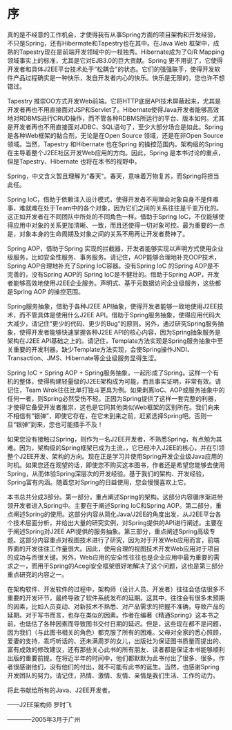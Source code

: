 # 序

真的是不经意的工作机会，才使得我有从事Spring方面的项目架构和开发经验，不只是Spring，还有Hibermate和Tapestry也在其中。在Java Web 框架中，成熟的Tapestry现在是前端开发领域中的一枝独秀。Hibernate成为了O/R Mapping 领域事实上的标准，尤其是它对EJB3.0的巨大贡献。Spring 更不用说了，它使得开发者和具体J2EE平台技术处于“松耦合”的状态。它们的强强联手，使得开发软件产品过程确实是一种快乐，发自开发者内心的快乐。快乐是无限的，您也许不想错过。

Tapestry 推崇OO方式开发Web前端。它将HTTP底层API技术屏蔽起来，尤其是开发者再也不用直接面对JSP和Servlet了。Hibernate使得Java开发者能够高效地对RDBMS进行CRUD操作，而不管各种RDBMS所运行的平台、版本如何。尤其是开发者再也不用直接面对JDBC、SQL语句了，至少大部分场合是如此。Spring是各种Web框架的黏合剂，无论是在Open Source 领域，还是在非Open Source 领域。当然，Tapestry 和Hibernate 也在Spring 的操控范围内。架构级的Spring在主导着整个J2EE社区开发Web应用的方向。因此，Spring 是本书讨论的重点，但是Tapestry、Hibernate 也将在本书的视野中。

Spring，中文含义暂且理解为“春天"。春天，意味着万物复苏，而Spring将担当此任。

Spring IoC，借助于依赖注入设计模式，使得开发者不用理会对象自身不是件难事，难就难在处于Team中的各个对象，因为它们之间的关系往往是千变万化的。这正如开发者在不同团队中所处的不同角色一样。借助于Spring IoC，不仅能够使得应用中对象的关系更加清晰、一致，而且还使得一切对象可控。最为重要的一点是，对象本身的生命周期及对象之间的关系不用再让开发者费神了。

Spring AOP，借助于Spring 实现的拦截器，开发者能够实现以声明方式使用企业级服务，比如安全性服务、事务服务。请记住，AOP能够合理地补充OOP技术，Spring AOP合理地补充了Spring IoC容器。没有Spring IoC 的Spring AOP是不完善的，没有Spring AOP的 Spring IoC是不健壮的。借助于Spring AOP，开发者能够高效地使用J2EE企业服务。声明式、基于元数据访问企业级服务，这些都是Spring AOP 的操控范围。

Spring服务抽象，借助于各种J2EE API抽象，使得开发者能够一致地使用J2EE技术，而不管具体是使用什么J2EE API。借助于Spring服务抽象，使得应用代码大大减少，请记住“更少的代码、更少的Bug”的原则。另外，通过研究Spring服务抽象，使得开发者能够快速掌握各种J2EE API的核心内容，因为Spring抽象服务是架构在J2EE API基础之上的。请记住，Template方法实现是Spring服务抽象中至关重要的开发利器。缺少Template方法实现，会使Spring操作JNDI、Transaction、JMS、Hibernate等企业级服务显得生涩。

Spring IoC + Spring AOP + Spring服务抽象，一起形成了Spring。这样一个有机的整体，使得构建轻量级的J2EE架构成为可能，而且事实证明，非常有效。请记住，Team Wrok往往比单打独斗更具为例。如果剥离IoC、AOP或服务抽象中的任何一者，则Spring必然受伤不轻。正因为Spring提供了这样一套完整的利器，才使得它备受开发者推崇，这也是它同其他类似Web框架的区别所在。我们向来不相信有“银弹”，即使它存在，在它未到来之前，赶紧选择Spring吧。否则一旦“银弹”到来，您也可能措手不及！

如果您没有接触过Spring，则作为一名J2EE开发者，不熟悉Spring，有点勉为其难。因为，架构级的Spring框架已成为主流，，它已经冲入J2EE的核心，并在引领整个J2EE开发、架构的方向。现在正是学习并使用Spring开发企业级Java应用的时机。如果您还在观望的话，即使您不购买这本图书，作者还是希望您能够去使用Spring，从而体验Spring深层次的开发经验。基于我们的架构、开发经验，Spring富有内涵。随着您对Spring的日益使用，您会慢慢喜欢上它。

本书总共分成3部分。第一部分，重点阐述Spring的架构。这部分内容循序渐进带领开发者进入Spring中。主要在于阐述Spring IoC和Spring AOP。第二部分，重点阐述Spring的使用。这部分内容从简化Java/J2EE的角度出发，从J2EE平台各个技术层面分析，并给出大量的研究实例，对Spring提供的API进行阐述。主要在于阐述Spring对J2EE API提供的服务抽象。第三部分，重点阐述Spring高级专题。这部分内容重点对视图技术进行了研究，因为对于开发Web应用而言，前端界面的开发往往工作量很大。因此，使用合理的视图技术开发Web应用对于项目的成功与否很关键。另外，Web应用的安全性往往也是企业应用中最为重要的需求之一，而用于Spring的Acegi安全框架很好地解决了这个问题，这也是第三部分重点研究的内容之一。

在架构软件、开发软件的过程中，架构师（设计人员、开发者）往往会低估很多不重要的开发环节，最终导致了软件系统发布的延期。这其中，往往会有很多未预期的因素，比如人员变动、对新技术不熟悉、对产品需求的把握不准确，导致产品的延期。对于写书而言，也存在类似的因素。作者在编著《精通Spring》这本书之前，也低估了各种因素而导致图书交付日期的延迟。但是，这些现在都不是问题，因为我们（与此图书相关的角色）都克服了所有的困难。父母对全家的悉心照顾，爱妻的支持，乖巧听话的、还未满周岁的女儿，出版社为保证图书质量而提出的、富有成效的修改建议，还有那些关心此书的所有朋友、读者都是保证本书能够顺利出版的重要前提。在将近半年的时间中，他们都默默为此书付出了很多、很多。作者很感谢他们，没有他们的付出，就不可能有此书的诞生。当然，也感谢Spring开发团队的努力。请记住，热情、激情、友情、亲情是我们生活、工作的动力。

将此书献给所有的Java、J2EE开发者。

——J2EE架构师 罗时飞

————2005年3月于广州

